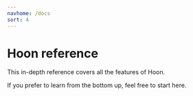 ```yaml
---
navhome: /docs
sort: 4
---
```


# Hoon reference

This in-depth reference covers all the features of Hoon.  

If you prefer to learn from the bottom up, feel free to start here.

<list/>
